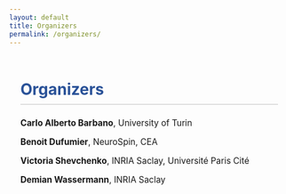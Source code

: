 ```yaml
---
layout: default
title: Organizers
permalink: /organizers/
---
```


<style>
  .organizers {
    max-width: 960px;
    margin: 60px auto;
    padding: 0 20px;
  }
  .organizers h2 {
    color: #2a5298;
    border-bottom: 2px solid #ddd;
    padding-bottom: 0.3em;
    font-size: 2em;
  }
  .organizers ul {
    list-style-type: none;
    padding-left: 0;
  }
  .organizers li {
    font-size: 1.1em;
    margin-bottom: 15px;
  }
</style>

<section class="organizers">
  <h2>Organizers</h2>
  <ul>
    <li><strong>Carlo Alberto Barbano</strong>, University of Turin</li>
    <li><strong>Benoit Dufumier</strong>, NeuroSpin, CEA</li>
    <li><strong>Victoria Shevchenko</strong>, INRIA Saclay, Université Paris Cité</li>
    <li><strong>Demian Wassermann</strong>, INRIA Saclay</li>
  </ul>
</section>
